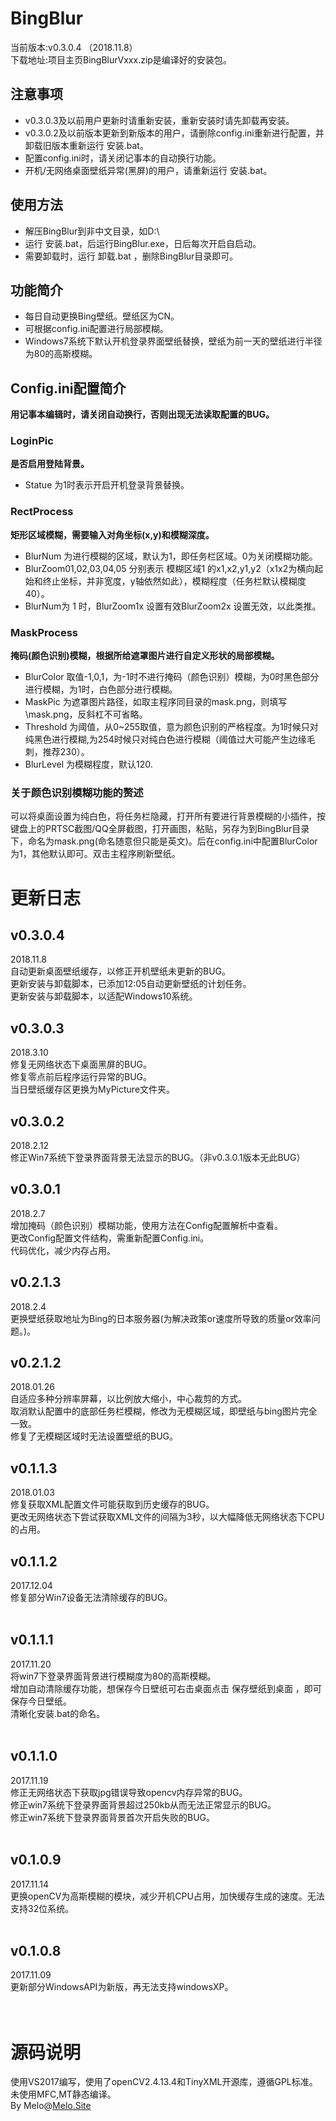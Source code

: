 # BingBlur
当前版本:v0.3.0.4 （2018.11.8）<br /> 
下载地址:项目主页BingBlurVxxx.zip是编译好的安装包。 <br />
## 注意事项
* v0.3.0.3及以前用户更新时请重新安装，重新安装时请先卸载再安装。
* v0.3.0.2及以前版本更新到新版本的用户，请删除config.ini重新进行配置，并卸载旧版本重新运行 安装.bat。 
* 配置config.ini时，请关闭记事本的自动换行功能。
* 开机/无网络桌面壁纸异常(黑屏)的用户，请重新运行 安装.bat。
## 使用方法
* 解压BingBlur到非中文目录，如D:\ <br /> 
* 运行 安装.bat，后运行BingBlur.exe，日后每次开启自启动。 <br /> 
* 需要卸载时，运行 卸载.bat ，删除BingBlur目录即可。 <br /> 
## 功能简介
* 每日自动更换Bing壁纸。壁纸区为CN。 <br /> 
* 可根据config.ini配置进行局部模糊。 <br /> 
* Windows7系统下默认开机登录界面壁纸替换，壁纸为前一天的壁纸进行半径为80的高斯模糊。 <br /> 
## Config.ini配置简介
__用记事本编辑时，请关闭自动换行，否则出现无法读取配置的BUG。__ <br /> 
### LoginPic ###
__是否启用登陆背景。__
* Statue 为1时表示开启开机登录背景替换。 <br /> 
### RectProcess ###
__矩形区域模糊，需要输入对角坐标(x,y)和模糊深度。__
* BlurNum 为进行模糊的区域，默认为1，即任务栏区域。0为关闭模糊功能。 <br /> 
* BlurZoom01,02,03,04,05 分别表示 模糊区域1 的x1,x2,y1,y2（x1x2为横向起始和终止坐标，并非宽度，y轴依然如此），模糊程度（任务栏默认模糊度40）。 <br /> 
* BlurNum为 1 时，BlurZoom1x 设置有效BlurZoom2x 设置无效，以此类推。 <br /> 
### MaskProcess ###
__掩码(颜色识别)模糊，根据所给遮罩图片进行自定义形状的局部模糊。__
* BlurColor 取值-1,0,1，为-1时不进行掩码（颜色识别）模糊，为0时黑色部分进行模糊，为1时，白色部分进行模糊。
* MaskPic 为遮罩图片路径，如取主程序同目录的mask.png，则填写\mask.png，反斜杠不可省略。
* Threshold 为阈值，从0~255取值，意为颜色识别的严格程度。为1时候只对纯黑色进行模糊,为254时候只对纯白色进行模糊（阈值过大可能产生边缘毛刺，推荐230）。
* BlurLevel 为模糊程度，默认120.
### 关于颜色识别模糊功能的赘述 ###
可以将桌面设置为纯白色，将任务栏隐藏，打开所有要进行背景模糊的小插件，按键盘上的PRTSC截图/QQ全屏截图，打开画图，粘贴，另存为到BingBlur目录下，命名为mask.png(命名随意但只能是英文)。后在config.ini中配置BlurColor为1，其他默认即可。双击主程序刷新壁纸。
<br /> 

# 更新日志 #
## v0.3.0.4
2018.11.8<br />
自动更新桌面壁纸缓存，以修正开机壁纸未更新的BUG。<br />
更新安装与卸载脚本，已添加12:05自动更新壁纸的计划任务。<br />
更新安装与卸载脚本，以适配Windows10系统。<br />
## v0.3.0.3
2018.3.10<br />
修复无网络状态下桌面黑屏的BUG。<br />
修复零点前后程序运行异常的BUG。<br />
当日壁纸缓存区更换为MyPicture文件夹。<br />
## v0.3.0.2
2018.2.12<br />
修正Win7系统下登录界面背景无法显示的BUG。（非v0.3.0.1版本无此BUG）<br />
## v0.3.0.1
2018.2.7<br />
增加掩码（颜色识别）模糊功能，使用方法在Config配置解析中查看。<br />
更改Config配置文件结构，需重新配置Config.ini。<br />
代码优化，减少内存占用。<br />
## v0.2.1.3
2018.2.4<br />
更换壁纸获取地址为Bing的日本服务器(为解决政策or速度所导致的质量or效率问题。)。<br />
## v0.2.1.2
2018.01.26<br />
自适应多种分辨率屏幕，以比例放大缩小，中心裁剪的方式。<br />
取消默认配置中的底部任务栏模糊，修改为无模糊区域，即壁纸与bing图片完全一致。<br />
修复了无模糊区域时无法设置壁纸的BUG。<br />
## v0.1.1.3
2018.01.03<br />
修复获取XML配置文件可能获取到历史缓存的BUG。<br />
更改无网络状态下尝试获取XML文件的间隔为3秒，以大幅降低无网络状态下CPU的占用。<br />
## v0.1.1.2
2017.12.04<br />
修复部分Win7设备无法清除缓存的BUG。<br />
<br />
## v0.1.1.1
2017.11.20<br /> 
将win7下登录界面背景进行模糊度为80的高斯模糊。<br /> 
增加自动清除缓存功能，想保存今日壁纸可右击桌面点击 保存壁纸到桌面 ，即可保存今日壁纸。 <br /> 
清晰化安装.bat的命名。 <br /> 
 <br /> 
## v0.1.1.0 
2017.11.19 <br /> 
修正无网络状态下获取jpg错误导致opencv内存异常的BUG。 <br /> 
修正win7系统下登录界面背景超过250kb从而无法正常显示的BUG。 <br /> 
修正win7系统下登录界面背景首次开启失败的BUG。 <br /> 
 <br /> 
## v0.1.0.9 
2017.11.14 <br /> 
更换openCV为高斯模糊的模块，减少开机CPU占用，加快缓存生成的速度。无法支持32位系统。 <br /> 
 <br /> 
## v0.1.0.8 
2017.11.09 <br /> 
更新部分WindowsAPI为新版，再无法支持windowsXP。 <br /> 
 <br />  <br /> 
# 源码说明
使用VS2017编写，使用了openCV2.4.13.4和TinyXML开源库，遵循GPL标准。 <br /> 
未使用MFC,MT静态编译。 <br /> 
By Melo@<a href="http://melo.site/">Melo.Site</a> <br /> 
